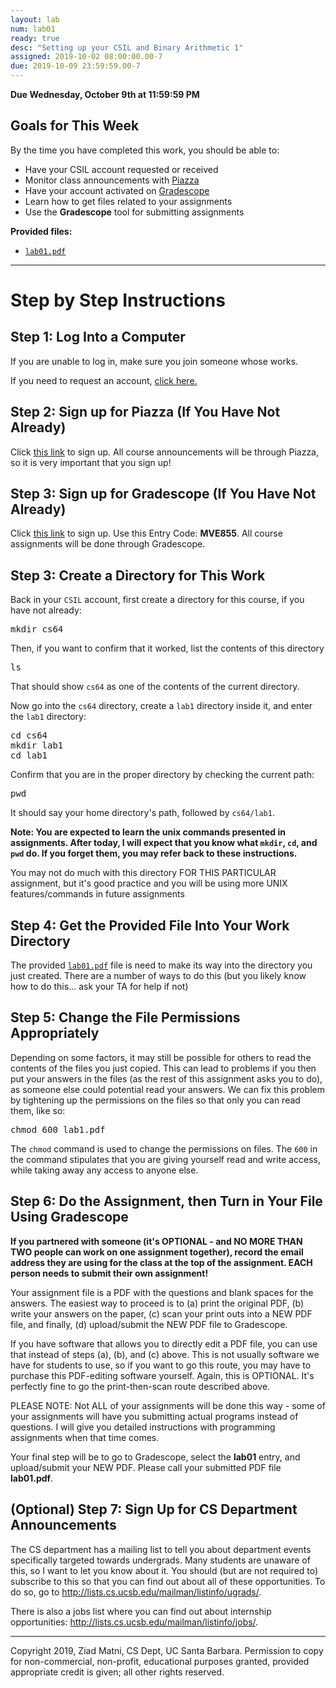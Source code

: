```yaml
---
layout: lab
num: lab01
ready: true
desc: "Setting up your CSIL and Binary Arithmetic 1"
assigned: 2019-10-02 08:00:00.00-7
due: 2019-10-09 23:59:59.00-7
---
```

<p><b>Due Wednesday, October 9th at 11:59:59 PM</b></p>

<h2>Goals for This Week</h2>
<p>By the time you have completed this work, you should be able to:</p>
<ul>
  <li>Have your CSIL account requested or received</li>
  <li>Monitor class announcements with <a href="http://www.piazza.com/ucsb/fall2019/cs64" target="_blank">Piazza</a></li>
  <li>Have your account activated on <a href="https://www.gradescope.com/courses/65312" target="_blank">Gradescope</a></li>
  <li>Learn how to get files related to your assignments</li>
  <li>Use the <b>Gradescope</b> tool for submitting assignments</li>
</ul>
<b>Provided files:</b>
<ul>
  <li><a href="{{'/lab/lab01/lab01.pdf' | relative_url }}"><code>lab01.pdf</code></a></li>
</ul>
<hr>
<h1>Step by Step Instructions</h1>

<h2>Step 1: Log Into a Computer</h2>
If you are unable to log in, make sure you join someone whose works.
<p>
  If you need to request an account, <a href="https://accounts.engr.ucsb.edu/invites/login">click here.</a>
</p>

<h2>Step 2: Sign up for Piazza (If You Have Not Already)</h2>
<p>
  Click <a href="http://www.piazza.com/ucsb/fall2019/cs64">this link</a> to sign up.
  All course announcements will be through Piazza, so it is very important that you sign up!
</p>
    
<h2>Step 3: Sign up for Gradescope (If You Have Not Already)</h2>
<p>
  Click <a href="https://www.gradescope.com/courses/65312">this link</a> to sign up.
  Use this Entry Code: <b>MVE855</b>.
  All course assignments will be done through Gradescope.
</p>
    
<h2>Step 3: Create a Directory for This Work</h2>
<p>Back in your <code>CSIL</code> account, first create a directory for this course, if you have not already:</p>
<pre>
mkdir cs64
</pre>
<p>Then, if you want to confirm that it worked, list the contents of this directory</p>
<pre>
ls
</pre>
<p>That should show <code>cs64</code> as one of the contents of the current directory.</p>
<p>Now go into the <code>cs64</code> directory, create a <code>lab1</code> directory inside it, and enter the <code>lab1</code> directory:</p>
<pre>
cd cs64
mkdir lab1
cd lab1
</pre>
<p>Confirm that you are in the proper directory by checking the current path:</p>
<pre>
pwd
</pre>
<p>It should say your home directory's path, followed by <code>cs64/lab1</code>.</p>

<b>
  Note: You are expected to learn the unix commands presented in assignments.
  After today, I will expect that you know what <code>mkdir</code>, <code>cd</code>, and <code>pwd</code> do.
  If you forget them, you may refer back to these instructions.
</b>
<p>You may not do much with this directory FOR THIS PARTICULAR assignment, but it's good practice and you will be using more UNIX features/commands in future assignments</p>

<h2>Step 4: Get the Provided File Into Your Work Directory</h2>
<p>
  The provided <a href="{{'/lab/lab01/lab01.pdf' | relative_url }}"><code>lab01.pdf</code></a> file is need to make its way into the directory you just created. There are a number of ways to do this (but you likely know how to do this... ask your TA for help if not)
</p>

<h2>Step 5: Change the File Permissions Appropriately</h2>
<p>
  Depending on some factors, it may still be possible for others to read the contents of the files you just copied.
  This can lead to problems if you then put your answers in the files (as the rest of this assignment asks you to do), as someone else could potential read your answers.
  We can fix this problem by tightening up the permissions on the files so that only you can read them, like so:
</p>
<pre>
chmod 600 lab1.pdf
</pre>
<p>
  The <code>chmod</code> command is used to change the permissions on files.
  The <code>600</code> in the command stipulates that you are giving yourself read and write access, while taking away any access to anyone else.
</p>
    
<h2>Step 6: Do the Assignment, then Turn in Your File Using Gradescope</h2>
<p>
  <b>If you partnered with someone (it's OPTIONAL - and NO MORE THAN TWO people can work on one assignment together), record the email address they are using for the class at the top of the assignment. EACH person needs to submit their own assignment!</b> 
</p>

<p>Your assignment file is a PDF with the questions and blank spaces for the answers. The easiest way to proceed is to (a) print the original PDF, (b) write your answers on the paper, (c) scan your print outs into a NEW PDF file, and finally, (d) upload/submit the NEW PDF file to Gradescope.</p>

<p>If you have software that allows you to directly edit a PDF file, you can use that instead of steps (a), (b), and (c) above. This is not usually software we have for students to use, so if you want to go this route, you may have to purchase this PDF-editing software yourself. Again, this is OPTIONAL. It's perfectly fine to go the print-then-scan route described above.</p>

<p>PLEASE NOTE: Not ALL of your assignments will be done this way - some of your assignments will have you submitting actual programs instead of questions. I will give you detailed instructions with programming assignments when that time comes.</p>

<p>Your final step will be to go to Gradescope, select the <b>lab01</b> entry, and upload/submit your NEW PDF. Please call your submitted PDF file <b>lab01.pdf</b>.

<h2>(Optional) Step 7: Sign Up for CS Department Announcements</h2>
<p>
  The CS department has a mailing list to tell you about department events specifically targeted towards undergrads.
  Many students are unaware of this, so I want to let you know about it.
  You should (but are not required to) subscribe to this so that you can find out about all of these opportunities.
  To do so, go to <a href="http://lists.cs.ucsb.edu/mailman/listinfo/ugrads/">http://lists.cs.ucsb.edu/mailman/listinfo/ugrads/</a>.
</p>
<p>
  There is also a jobs list where you can find out about internship opportunities: <a href="http://lists.cs.ucsb.edu/mailman/listinfo/jobs/">http://lists.cs.ucsb.edu/mailman/listinfo/jobs/</a>.
</p>

<hr>
 <p>Copyright 2019, Ziad Matni, CS Dept, UC Santa Barbara. 
 Permission to copy for non-commercial, non-profit, educational purposes granted, provided appropriate
  credit is given; all other rights reserved.</p>
